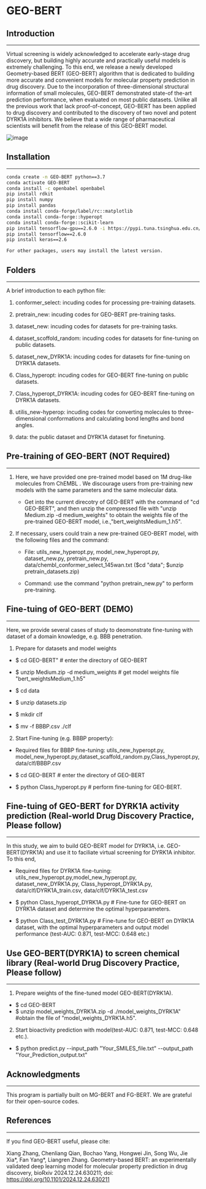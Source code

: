 # GEO-BERT
## Introduction
-----------------------------------
Virtual screening is widely acknowledged to accelerate early-stage drug discovery, but building highly accurate and practically useful models is extremely challenging. To this end, we release a newly developed Geometry-based BERT (GEO-BERT) algorithm that is dedicated to building more accurate and convenient models for molecular property prediction in drug discovery. Due to the incorporation of three-dimensional structural information of small molecules, GEO-BERT demonstrated state-of the-art prediction performance, when evaluated on most public datasets. Unlike all the previous work that lack proof-of-concept, GEO-BERT has been applied to drug discovery and contributed to the discovery of two novel and potent DYRK1A inhibitors. We believe that a wide range of pharmaceutical scientists will benefit from the release of this GEO-BERT model. 

![image](https://github.com/user-attachments/assets/1620b1e7-0ba2-4dbf-9190-2f93f128a512)


## Installation
-----------------------------------
```bash
conda create -n GEO-BERT python==3.7
conda activate GEO-BERT
conda install -c openbabel openbabel
pip install rdkit
pip install numpy
pip install pandas
conda install conda-forge/label/rc::matplotlib
conda install conda-forge::hyperopt
conda install conda-forge::scikit-learn
pip install tensorflow-gpu==2.6.0 -i https://pypi.tuna.tsinghua.edu.cn/simple
pip install tensorflow==2.6.0
pip install keras==2.6

For other packages, users may install the latest version.
```

## Folders
-----------------------------------
A brief introduction to each python file:

1. conformer_select: incuding codes for processing pre-training datasets.

2. pretrain_new: incuding codes for GEO-BERT pre-training tasks.

3. dataset_new: incuding codes for datasets for pre-training tasks.

4. dataset_scoffold_random: incuding codes for datasets for fine-tuning on public datasets.

5. dataset_new_DYRK1A: incuding codes for datasets for fine-tuning on DYRK1A datasets.

6. Class_hyperopt: incuding codes for GEO-BERT fine-tuning on public datasets.

7. Class_hyperopt_DYRK1A: incuding codes for GEO-BERT fine-tuning on DYRK1A datasets.

8. utilis_new-hyperop: incuding codes for converting molecules to three-dimensional conformations and calculating bond lengths and bond angles.

9. data: the public dataset and DYRK1A dataset for finetuning.

## Pre-training of GEO-BERT (NOT Required)
-----------------------------------
1. Here, we have provided one pre-trained model based on 1M drug-like molecules from ChEMBL . We discourage users from pre-training new models with the same parameters and the same molecular data.

   * Get into the current direcotry of GEO-BERT with the command of "cd GEO-BERT", and then unzip the compressed file with "unzip Medium.zip -d medium_weights" to obtain the weights file of the pre-trained GEO-BERT model, i.e.,"bert_weightsMedium_1.h5".
   
2. If necessary, users could train a new pre-trained GEO-BERT model, with the following files and the command:

   * File: utils_new_hyperopt.py, model_new_hyperopt.py, dataset_new.py, pretrain_new.py, data/chembl_conformer_select_145wan.txt ($cd "data"; $unzip pretrain_datasets.zip)
   
   * Command: use the command "python pretrain_new.py" to perform pre-training.


## Fine-tuing of GEO-BERT (DEMO)
-----------------------------------
Here, we provide several cases of study to deomonstrate fine-tuning with dataset of a domain knowledge, e.g. BBB penetration.  

1. Prepare for datasets and model weights

* $ cd GEO-BERT" # enter the directory of GEO-BERT

* $ unzip Medium.zip -d medium_weights # get model weights file "bert_weightsMedium_1.h5"

* $ cd data

* $ unzip datasets.zip

* $ mkdir clf

* $ mv -f BBBP.csv ./clf

2. Start Fine-tuning (e.g. BBBP property): 

* Required files for BBBP fine-tuning: utils_new_hyperopt.py, model_new_hyperopt.py,dataset_scaffold_random.py,Class_hyperopt.py, data/clf/BBBP.csv

* $ cd GEO-BERT # enter the directory of GEO-BERT

* $ python Class_hyperopt.py # perform fine-tuning for GEO-BERT.


## Fine-tuing of GEO-BERT for DYRK1A activity prediction (Real-world Drug Discovery Practice, Please follow) 
-----------------------------------

In this study, we aim to build GEO-BERT model for DYRK1A, i.e. GEO-BERT(DYRK1A) and use it to faciliate virtual screening for DYRK1A inhibitor. To this end, 

* Required files for DYRK1A fine-tuning: utils_new_hyperopt.py,model_new_hyperopt.py, dataset_new_DYRK1A.py, Class_hyperopt_DYRK1A.py, data/clf/DYRK1A_train.csv, data/clf/DYRK1A_test.csv

* $ python Class_hyperopt_DYRK1A.py # Fine-tune for GEO-BERT on DYRK1A dataset and determine the optimal hyperparameters.

* $ python Class_test_DYRK1A.py # Fine-tune for GEO-BERT on DYRK1A dataset, with the optimal hyperparameters and output model performance (test-AUC: 0.871, test-MCC: 0.648 etc.)

## Use GEO-BERT(DYRK1A) to screen chemical library (Real-world Drug Discovery Practice, Please follow)
-----------------------------------
1. Prepare weights of the fine-tuned model GEO-BERT(DYRK1A).

* $ cd GEO-BERT
* $ unzip model_weights_DYRK1A.zip -d ./model_weights_DYRK1A" #obtain the file of "model_weights_DYRK1A.h5".
  
2. Start bioactivity prediction with model(test-AUC: 0.871, test-MCC: 0.648 etc.).

* $ python predict.py --input_path "Your_SMILES_file.txt" --output_path "Your_Prediction_output.txt"

## Acknowledgments
-----------------------------------
This program is partially built on MG-BERT and FG-BERT. We are grateful for their open-source codes.

## References
-----------------------------------
If you find GEO-BERT useful, please cite: 

Xiang Zhang, Chenliang Qian, Bochao Yang, Hongwei Jin, Song Wu, Jie Xia*, Fan Yang*, Liangren Zhang. Geometry-based BERT: an experimentally validated deep learning model for molecular property prediction in drug discovery, bioRxiv 2024.12.24.630211; doi: https://doi.org/10.1101/2024.12.24.630211

